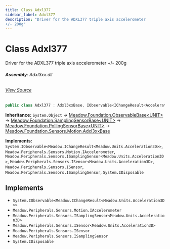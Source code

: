 ```yaml
---
title: Class Adxl377
sidebar_label: Adxl377
description: "Driver for the ADXL377 triple axis accelerometer
+/- 200g"
---
```

# Class Adxl377
Driver for the ADXL377 triple axis accelerometer
+/- 200g

###### **Assembly**: Adxl3xx.dll
###### [View Source](https://github.com/WildernessLabs/Meadow.Foundation.git/blob/develop/Source/Meadow.Foundation.Peripherals/Sensors.Motion.Adxl3xx/Driver/Drivers/Adxl377.cs#L10)
```csharp title="Declaration"
public class Adxl377 : Adxl3xxBase, IObservable<IChangeResult<Acceleration3D>>, IAccelerometer, ISamplingSensor<Acceleration3D>, ISensor<Acceleration3D>, ISensor, ISamplingSensor, IDisposable
```
**Inheritance:** `System.Object` -> [Meadow.Foundation.ObservableBase&lt;UNIT&gt;](../Meadow.Foundation/ObservableBase`UNIT`) -> [Meadow.Foundation.SamplingSensorBase&lt;UNIT&gt;](../Meadow.Foundation/SamplingSensorBase`UNIT`) -> [Meadow.Foundation.PollingSensorBase&lt;UNIT&gt;](../Meadow.Foundation/PollingSensorBase`UNIT`) -> [Meadow.Foundation.Sensors.Motion.Adxl3xxBase](../Meadow.Foundation.Sensors.Motion/Adxl3xxBase)

**Implements:**  
`System.IObservable<Meadow.IChangeResult<Meadow.Units.Acceleration3D>>`, `Meadow.Peripherals.Sensors.Motion.IAccelerometer`, `Meadow.Peripherals.Sensors.ISamplingSensor<Meadow.Units.Acceleration3D>`, `Meadow.Peripherals.Sensors.ISensor<Meadow.Units.Acceleration3D>`, `Meadow.Peripherals.Sensors.ISensor`, `Meadow.Peripherals.Sensors.ISamplingSensor`, `System.IDisposable`


## Implements

* `System.IObservable<Meadow.IChangeResult<Meadow.Units.Acceleration3D>>`
* `Meadow.Peripherals.Sensors.Motion.IAccelerometer`
* `Meadow.Peripherals.Sensors.ISamplingSensor<Meadow.Units.Acceleration3D>`
* `Meadow.Peripherals.Sensors.ISensor<Meadow.Units.Acceleration3D>`
* `Meadow.Peripherals.Sensors.ISensor`
* `Meadow.Peripherals.Sensors.ISamplingSensor`
* `System.IDisposable`
